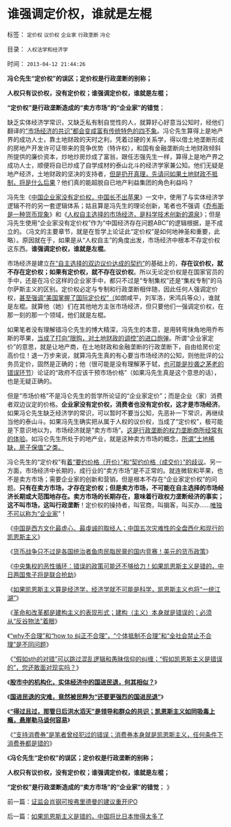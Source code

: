 # 谁强调定价权，谁就是左棍

标签： `定价权` `议价权` `企业家` `行政垄断` `冯仑` 

目录： `人权法学和经济学`

时间： `2013-04-12 21:44:26`

**冯仑先生“定价权”的误区；定价权是行政垄断的别称；**

**人权只有议价权，没有定价权；谁强调定价权，谁就是左棍；**

**“定价权”是行政垄断造成的“卖方市场”的“企业家”的错觉**；

缺乏实体经济学常识，又缺乏私有制自觉性的人，就算好心好意当公知时，经他们翻译的[“市场经济的共识”都会变成富有传统特色的四不象](../../../2013/4/10/“得过且过，那管日后洪水滔天”是中国社会的共识；.md)。冯仑先生算得上是地产界的成功人士，靠土地财政的天时之利，凭着过硬的关系学，得以借土地垄断形成的房地产开发许可证带来的竞争优势（特许权），和国有金融垄断向土地财政倾斜所提供的廉价资本，炒地炒房炒成了富翁，跟任志强先生一样，算得上是地产界之成功人士，顺便将自已炒成了自学成材的泰山北斗的经济学家兼公知。他们无疑是地产经济，土地财政的坚决的支持者，[但是扔开真理，先请问如果土地财政不抵制，将是什么后果](%E7%9A%84%E5%98%B4%E5%B7%B4)？他们真的能超脱自已地产利益集团的角色利益吗？

冯先生《[中国企业家没有定价权，中国长不出苹果](http://fenglunfmn.i.sohu.com/blog/view/224544997.htm)》一文中，使用了与实体经济学逻辑不符的另一套逻辑体系；姑且算是冯先生的理论创新，笔者也不强调《[乔布斯是一种货币现象](../../../2011/9/1/乔布斯只是一种货币现象.md)》和《[人权自主选择的市场经济，是科学技术创新的源泉](../../../2011/11/19/（科学发明＝艺术创作）只有娱乐价值；公有制生产力更高.md)》；但是冯先生使用“企业家没有定价权”作为“中国经济存在问题ABC”的逻辑根据，是不成立的。（冯文的主要章节，就是在哲学上论证此“定价权”是如何地神圣和重要，此略）。原因就在于，如果是从“人权自主”的角度出发，市场经济中根本不存定价权这东西。**谁强调定价权，谁就是左棍**。

市场经济是建立[在“自主选择的双边议价达成的契约”](../../../2009/2/5/市场经济的自由交换原则不容争辩.md)的基础上的，**存在议价权，就不存在定价权；如果有定价权，就不存在议价权**。所以无论定价权是在国家官员的手中，还是在冯仑这样的企业家手中，都只不过是“专制集权”还是“集权专制”的马尔萨斯主义的区别。定价权必定与专制和行政垄断相伴随，因此任何人强调定价权，[甚至强调“美国掌握了国际定价权”（](../../../2012/5/24/人权有议价权，国际无定价权.md)如朗咸平，刘军洛，宋鸿兵等众），谁就是左棍。就算他（她）们在其他地方主张市场经济，但只要他们一强调定价权，在那一刻的那一个领域，他们就是左棍。

如果笔者没有理解错冯仑先生的博大精深，冯先生的本意，是用转弯抹角地用乔布斯的苹果，[当成了打向“限购，对土地财政的调控”的进口炮弹](../../../2013/2/25/限购是救炒房客！不要把自已炒成咸鱼！.md)。所谓“企业家定价”的意思，就是让地产商，在土地财政和金融垄断的行政垄断下，自由给房价定高价位！退一万步来说，就算冯先生真的有心要当市场经济的公知，则他批评的公务员定价，固然是正确的；他（很可能是没有理解茅于轼，[也可能是抄袭之茅老的错误环节](../../../2011/11/15/茅于轼限购侵犯论不成立，行政限购天经地义.md)）论证的“政府不应该干预市场价格”（如果冯先生真是这个意思的话），也是无疑正确的。

但是“市场价格”不是冯仑先生的哲学所论证的“企业家定价”；而是企业（家）消费者双边议定的价格。**企业家没有定价权，消费者也没有定价权，这才是市场经济**。如果冯仑先生缺乏经济学的常识，可以暂时不要当公知，先恶补一下常识，再继续当他的泰山斗。如果冯先生确实把从属于人权的议价权，当成了“定价权”，极可能是下意识地以为，市场经济就是“卖方市场”。[这是行政垄断的权力垄断商所经常有的体验](../../../2009/9/16/国民税负强度要算上行政垄断.md)。如冯仑先生所处于的地产业，就是这种卖方市场的概念，[所谓“土地稀缺，房子保值”之类。](../../../2007/8/28/房地产泡沫载不起中国经济今天对GDP的期望.md)

冯仑先生的“定价权”有[着“要约价格（开价）”和“契约价格（成交价）”的歧议](../../../2012/10/30/从钓鱼岛之义，了解西人对契约，要约，诚信的常识.md)。另一方面，市场经济中长期的，成行业的“卖方市场”是不正常的。就连微软和苹果，也不是卖方市场；需要企业家的创新和营销，但是根本不存在“企业家定价权”的问题。**只有在卖方市场，才存在定价权；但是卖方市场，不可能在自主选择的市场经济长期或大范围地存在。卖方市场的长期存在，意味着行政权力垄断经济的事实；这不叫市场，这叫行政垄断**！定价权的操持者，叫官商，叫掮客，叫买办……[唯独不可以称为“企业家](../../../2012/10/30/从钓鱼岛之义，了解西人对契约，要约，诚信的常识.md)”！

《[中国是西方文化最虚心、最虔诚的取经人；中国五次灾难性的全盘西化和现行的凯恩斯主义](../../../2013/4/3/中国是西方文化最狂热的取经人，五次灾难性的全盘西化.md)》

《[货币战争只不过是各国统治者鱼肉民脂民膏的国内竞赛！美元的货币政策](http://blog.sina.com.cn/s/articlelist_1630286790_0_1.html)》

《[中央集权的恶性循环：错误的政策可能还不够给力！如果凯恩斯主义是错的，中日两国鬼子将是联合抢劫](../../../2013/4/6/中央集权的恶性循环：错误的政策可能还不够给力！.md)》

《[如果凯恩斯主义算是经济学，经济学就不可能是科学，凯恩斯主义也将“一统江湖”](../../../2013/4/6/凯恩斯主义已经成为国际性特殊利益集团.md)》

《[革命和改革都是建构主义的表现形式；建构（主义）本身就是错误的；必须从“反谷物法”着眼](../../../2013/4/7/“革命推翻凯恩斯主义”的建构误区.md)》

《[“why不合理”和“how to 纠正不合理”，“个体抵制不合理”和“全社会禁止不合理”是不同问题](../../../2013/4/7/预设革命前提的混帐“whyHowTo”成为混蛋的Nuts：.md)》

《[“假如sth的对错”可以跳过混乱逻辑和愚昧信仰的纠缠；“假如凯恩斯主义是错误的”，您还敢面对现实吗？](../../../2013/4/7/假如扔开真理问假如……将是何等样的灾难？！.md)》

《[**股市中的机构化，实体经济中的国进民退，何其相似？**](../../../2013/4/8/股市中的机构化，实体经济中的国进民退，何其相似？.md)》

《[**国进民退的灾难，竟然被民粹为“还要更强烈的国进民退”**](../../../2013/4/9/民粹炒作“中石化退休活不下去”.md)》

《[**“得过且过，那管日后洪水滔天”是领导和群众的共识；凯恩斯主义如同吸毒上瘾，悬崖勒马谈何容易**](../../../2013/4/10/“得过且过，那管日后洪水滔天”是中国社会的共识；.md)》

《[“支持消费券”是笔者曾经犯过的错误；消费券本身就是凯恩斯主义，任何条件下消费券都是错的](../../../2013/4/10/“支持消费券”是笔者曾经犯过的错误.md)》

《**冯仑先生“定价权”的误区；定价权是行政垄断的别称；**

**人权只有议价权，没有定价权；谁强调定价权，谁就是左棍；**

**“定价权”是行政垄断造成的“卖方市场”的“企业家”的错觉**； 》



前一篇：[证监会肖钢可按弗里德曼的建议重开IPO](../../../2013/4/11/证监会肖钢可按弗里德曼的建议重开IPO.md)

后一篇：[如果凯恩斯主义是错的，中国将比日本惨得太多了](../../../2013/4/12/如果凯恩斯主义是错的，中国将比日本惨得太多了.md)
